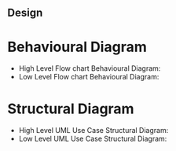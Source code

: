 ## Design
 # Behavioural Diagram
 * High Level Flow chart Behavioural Diagram:
 * Low Level Flow chart Behavioural Diagram:
 # Structural Diagram
 * High Level UML Use Case Structural Diagram:
 * Low Level UML Use Case Structural Diagram:
